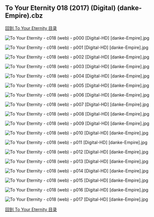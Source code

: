 ## To Your Eternity 018 (2017) (Digital) (danke-Empire).cbz


[回到 To Your Eternity 目录](https://github.com/alicewish/markdown/blob/master/series/To-Your-Eternity.md)


![To Your Eternity - c018 (web) - p000 [Digital-HD] [danke-Empire].jpg](https://wx1.sinaimg.cn/large/6a9fdecagy1fpl12wn4f3j21kw290qv5.jpg)

![To Your Eternity - c018 (web) - p001 [Digital-HD] [danke-Empire].jpg](https://wx1.sinaimg.cn/large/6a9fdecagy1fpl13dye9aj21kw28zb2a.jpg)

![To Your Eternity - c018 (web) - p002 [Digital-HD] [danke-Empire].jpg](https://wx1.sinaimg.cn/large/6a9fdecagy1fpl13s4qvxj21kw28zqv5.jpg)

![To Your Eternity - c018 (web) - p003 [Digital-HD] [danke-Empire].jpg](https://wx1.sinaimg.cn/large/6a9fdecagy1fpl144ddcxj21kw28zkjl.jpg)

![To Your Eternity - c018 (web) - p004 [Digital-HD] [danke-Empire].jpg](https://wx1.sinaimg.cn/large/6a9fdecagy1fpl14imdnsj21kw28z4qq.jpg)

![To Your Eternity - c018 (web) - p005 [Digital-HD] [danke-Empire].jpg](https://wx1.sinaimg.cn/large/6a9fdecagy1fpl14vnjarj21kw28zkjl.jpg)

![To Your Eternity - c018 (web) - p006 [Digital-HD] [danke-Empire].jpg](https://wx1.sinaimg.cn/large/6a9fdecagy1fpl15i1330j21kw28zb2a.jpg)

![To Your Eternity - c018 (web) - p007 [Digital-HD] [danke-Empire].jpg](https://wx1.sinaimg.cn/large/6a9fdecagy1fpl15s16plj21kw28z1kx.jpg)

![To Your Eternity - c018 (web) - p008 [Digital-HD] [danke-Empire].jpg](https://wx1.sinaimg.cn/large/6a9fdecagy1fpl16d00ttj21kw28zu0x.jpg)

![To Your Eternity - c018 (web) - p009 [Digital-HD] [danke-Empire].jpg](https://wx1.sinaimg.cn/large/6a9fdecagy1fpl16qd5k0j21kw28zkjl.jpg)

![To Your Eternity - c018 (web) - p010 [Digital-HD] [danke-Empire].jpg](https://wx1.sinaimg.cn/large/6a9fdecagy1fpl175noy9j21kw28ze81.jpg)

![To Your Eternity - c018 (web) - p011 [Digital-HD] [danke-Empire].jpg](https://wx1.sinaimg.cn/large/6a9fdecagy1fpl17lpqu6j21kw28zhdt.jpg)

![To Your Eternity - c018 (web) - p012 [Digital-HD] [danke-Empire].jpg](https://wx1.sinaimg.cn/large/6a9fdecagy1fpl18arn9jj21kw28z1ky.jpg)

![To Your Eternity - c018 (web) - p013 [Digital-HD] [danke-Empire].jpg](https://wx1.sinaimg.cn/large/6a9fdecagy1fpl18k10o6j21kw28zb29.jpg)

![To Your Eternity - c018 (web) - p014 [Digital-HD] [danke-Empire].jpg](https://wx1.sinaimg.cn/large/6a9fdecagy1fpl19giotkj21kw28z4qq.jpg)

![To Your Eternity - c018 (web) - p015 [Digital-HD] [danke-Empire].jpg](https://wx1.sinaimg.cn/large/6a9fdecagy1fpl19uqre8j21kw28z4qp.jpg)

![To Your Eternity - c018 (web) - p016 [Digital-HD] [danke-Empire].jpg](https://wx1.sinaimg.cn/large/6a9fdecagy1fpl1ac2oozj21kw28zx6p.jpg)

![To Your Eternity - c018 (web) - p017 [Digital-HD] [danke-Empire].jpg](https://wx1.sinaimg.cn/large/6a9fdecagy1fpl1ay06yuj21kw28ze82.jpg)

[回到 To Your Eternity 目录](https://github.com/alicewish/markdown/blob/master/series/To-Your-Eternity.md)

